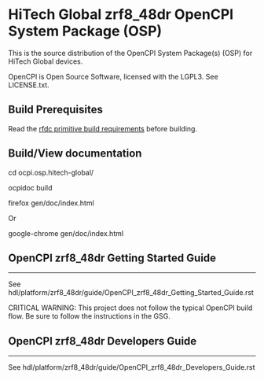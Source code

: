 # HiTech Global zrf8_48dr OpenCPI System Package (OSP)

This is the source distribution of the OpenCPI System Package(s) (OSP) for
HiTech Global devices.

OpenCPI is Open Source Software, licensed with the LGPL3. See LICENSE.txt.

## Build Prerequisites

Read the [rfdc primitive build requirements](hdl/primitives/rfdc/README.md) before building.

## Build/View documentation

cd ocpi.osp.hitech-global/

ocpidoc build

firefox gen/doc/index.html

Or

google-chrome gen/doc/index.html

## OpenCPI zrf8\_48dr Getting Started Guide
---
See hdl/platform/zrf8\_48dr/guide/OpenCPI\_zrf8\_48dr\_Getting\_Started\_Guide.rst

CRITICAL WARNING:
	 This project does not follow the typical OpenCPI build flow. 
	 Be sure to follow the instructions in the GSG.

## OpenCPI zrf8\_48dr Developers Guide
---
See hdl/platform/zrf8\_48dr/guide/OpenCPI\_zrf8\_48dr\_Developers\_Guide.rst
